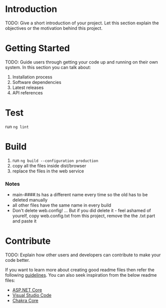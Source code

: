 # Introduction

TODO: Give a short introduction of your project. Let this section explain the objectives or the motivation behind this project.

# Getting Started

TODO: Guide users through getting your code up and running on their own system. In this section you can talk about:

1. Installation process
2. Software dependencies
3. Latest releases
4. API references

# Test

run `ng lint`

# Build

1. run `ng build --configuration production`
2. copy all the files inside dist/browser
3. replace the files in the web service

### Notes

- main-####.ts has a different name every time so the old has to be deleted manually
- all other files have the same name in every build
- Don't delete web.config! ... But if you did delete it - feel ashamed of yourelf, copy web.config.txt from this project, remove the the .txt part and paste it

# Contribute

TODO: Explain how other users and developers can contribute to make your code better.

If you want to learn more about creating good readme files then refer the following [guidelines](https://docs.microsoft.com/en-us/azure/devops/repos/git/create-a-readme?view=azure-devops). You can also seek inspiration from the below readme files:

- [ASP.NET Core](https://github.com/aspnet/Home)
- [Visual Studio Code](https://github.com/Microsoft/vscode)
- [Chakra Core](https://github.com/Microsoft/ChakraCore)
